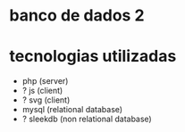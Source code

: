 # banco de dados 2

# tecnologias utilizadas
- php (server)
- ? js (client)
- ? svg (client)
- mysql (relational database)
- ? sleekdb (non relational database)